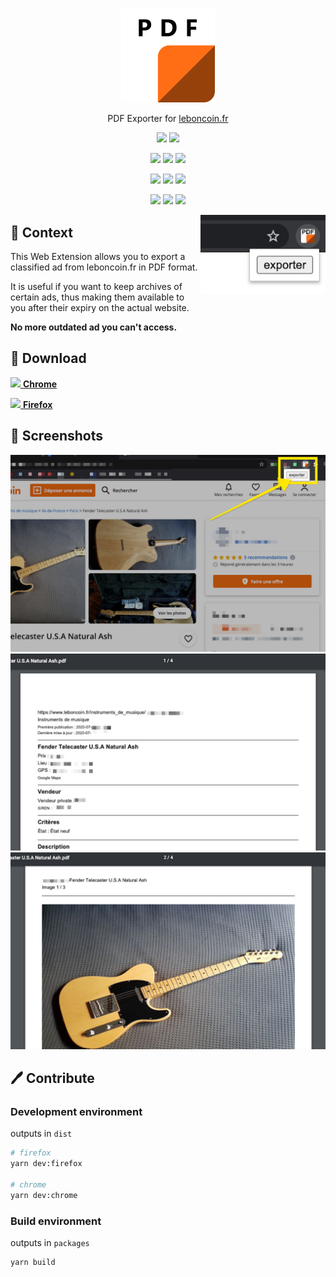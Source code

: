 #

<p align=center>
  <img width=150 src="./src/assets/icon.png">
</p>

<p align=center>
  PDF Exporter for <a href="https://www.leboncoin.fr/">leboncoin.fr</a>
</p>

<p align=center>
  <img src="https://img.shields.io/github/v/release/bamdadsabbagh/leboncoin-pdf-ext">
  <a href="https://codeclimate.com/github/bamdadsabbagh/leboncoin-pdf-ext/maintainability">
    <img src="https://api.codeclimate.com/v1/badges/90c2b2e5d1c33e53448d/maintainability" />
  </a>
</p>

<p align=center>
  <img src="https://img.shields.io/david/bamdadsabbagh/leboncoin-pdf-ext">
  <img src="https://img.shields.io/david/dev/bamdadsabbagh/leboncoin-pdf-ext">
  <img src="https://img.shields.io/snyk/vulnerabilities/github/bamdadsabbagh/leboncoin-pdf-ext">
</p>

<p align=center>
  <img src="https://img.shields.io/chrome-web-store/v/mifkoblilhehppoemadbhopbbijpifcj">
  <img src="https://img.shields.io/chrome-web-store/stars/mifkoblilhehppoemadbhopbbijpifcj">
  <img src="https://img.shields.io/chrome-web-store/users/mifkoblilhehppoemadbhopbbijpifcj">
</p>

<p align=center>
  <img src="https://img.shields.io/amo/v/leboncoin-pdf">
  <img src="https://img.shields.io/amo/stars/leboncoin-pdf">
  <img src="https://img.shields.io/amo/users/leboncoin-pdf">
</p>

<img align=right width=200 src="./assets/screenshots/promo_small.jpg">

## 📖 Context

This Web Extension allows you to export a classified ad from leboncoin.fr
in PDF format.

It is useful if you want to keep archives of certain ads,
thus making them available to you after their expiry on the actual website.

**No more outdated ad you can't access.**

## 🚀 Download

[<img height=30 src="https://icons.iconarchive.com/icons/cornmanthe3rd/plex/256/Internet-chrome-icon.png"> **Chrome**](https://chrome.google.com/webstore/detail/pdf-exporter-for-leboncoi/mifkoblilhehppoemadbhopbbijpifcj)

[<img height=30 src="https://icons.iconarchive.com/icons/cornmanthe3rd/plex/256/Internet-firefox-icon.png"> **Firefox**](https://addons.mozilla.org/en-US/firefox/addon/leboncoin-pdf/)

## 📸 Screenshots

<p align=center>
  <img width=600 src="./assets/screenshots/001.jpg">
  <img width=600 src="./assets/screenshots/002.jpg">
  <img width=600 src="./assets/screenshots/003.jpg">
</p>

## 🖊 Contribute

### Development environment

outputs in `dist`

```bash
# firefox
yarn dev:firefox

# chrome
yarn dev:chrome
```

### Build environment

outputs in `packages`

```bash
yarn build
```
